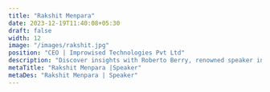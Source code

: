 ```yaml
---
title: "Rakshit Menpara"
date: 2023-12-19T11:40:08+05:30
draft: false
width: 12
image: "/images/rakshit.jpg"
position: "CEO | Improwised Technologies Pvt Ltd"
description: "Discover insights with Roberto Berry, renowned speaker in the events industry. Join us at Eventchamp for an unforgettable experience."
metaTitle: "Rakshit Menpara |Speaker"
metaDes: "Rakshit Menpara | Speaker"
---
```

